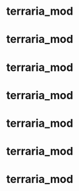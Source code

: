 # terraria_mod
# terraria_mod
# terraria_mod
# terraria_mod
# terraria_mod
# terraria_mod
# terraria_mod
